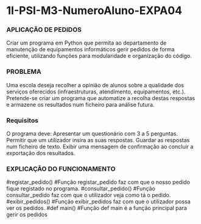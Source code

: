# 1I-PSI-M3-NumeroAluno-EXPA04
<h3> APLICAÇÃO DE PEDIDOS </h3>
Criar um programa em Python que permita ao departamento de manutenção de equipamentos informáticos gerir pedidos de forma eficiente, utilizando funções para modularidade e organização do código.

<h3> PROBLEMA </h3>
Uma escola deseja recolher a opinião de alunos sobre a qualidade dos serviços oferecidos (infraestruturas, atendimento, equipamentos, etc.). Pretende-se criar um programa que automatize a recolha destas respostas e armazene os resultados num ficheiro para análise futura.

<h3> Requisitos </h3>
O programa deve:
Apresentar um questionário com 3 a 5 perguntas.
Permitir que um utilizador insira as suas respostas.
Guardar as respostas num ficheiro de texto.
Exibir uma mensagem de confirmação ao concluir a exportação dos resultados.

<h3> EXPLICAÇÃO DO FUNCIONAMENTO </h3>

#registar_pedido()
#Função registar_pedido faz com que o nosso pedido fique registado no programa.
#consultar_pedido()
#Função consultar_pedido faz com que o utilizador veja como tá o pedido.
#exibir_pedidos()
#Função exibir_pedidos faz com que o utilizador possa ver os pedidos.
#def main()
#Função def main é a função principal para gerir os pedidos



    
